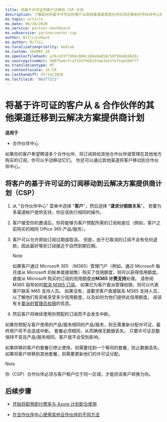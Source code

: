 ```yaml
---
title: 将基于许可证的客户迁移到 CSP 计划
description: 了解如何将基于许可证的客户从其他渠道或其他合作伙伴迁移到合作伙伴中心的云解决方案提供商（CSP）计划中。
ms.topic: article
ms.date: 06/30/2020
ms.service: partner-dashboard
ms.subservice: partnercenter-csp
author: BillLinzbach
ms.author: BillLi
ms.localizationpriority: medium
ms.custom: SEOMAY.20
ms.openlocfilehash: a76c433f79b6c060c284e8a058c50f50a6b9628c
ms.sourcegitcommit: 9d0f5e6cfcaf191f95d153ae3a53fef1ab3d6f77
ms.translationtype: MT
ms.contentlocale: zh-CN
ms.lasthandoff: 07/14/2020
ms.locfileid: "86377221"
---
```

# <a name="move-license-based-customers-from-other-channels--partners-to-the-cloud-solution-provider-program"></a>将基于许可证的客户从 & 合作伙伴的其他渠道迁移到云解决方案提供商计划

**适用于**

- 合作伙伴中心

如果你的客户希望聘请多个合作伙伴、将订阅转给其他合作伙伴或管理在其他地方购买的订阅，你可以手动移动它们。 你还可以通过其他渠道将客户移动到合作伙伴中心。

## <a name="move-your-customers-license-based-subscriptions-to-the-cloud-solution-provider-program-csp"></a>将客户的基于许可证的订阅移动到云解决方案提供商计划（CSP）

1. 从 "合作伙伴中心" 菜单中选择 "**客户**"，然后选择 "**请求分销商关系**"。 若要为多渠道帐户提供支持，你应该执行相同的操作。

2. 客户接受你的邀请后，你将能够为客户预配所需的订阅和座位（例如，客户之前购买的相同 Office 365 产品/服务）。

3. 客户可以允许原始订阅过期或取消。 但是，由于已取消的订阅不会有任何退款，因此最好等到订阅接近于自然到期日期。


   >[!NOTE]
   >如果客户通过 Microsoft 365 （M365）管理门户（例如，通过 Microsoft 每月或从 Microsoft 的帐单直接销售）购买了信用额度，则可以获得信用额度。 直接从 Microsoft 购买的订阅的信用额度由**M365 计费支持**处理。 请参阅 M365 指导如何[取消 M365 订阅](https://docs.microsoft.com/microsoft-365/commerce/subscriptions/cancel-your-subscription)。 如果已为客户委派管理权限，则可以代表客户联系 M65 支持人员。 如果没有，请要求客户直接联系 M365 支持人员，以了解他们有资格享受多少信用额度，以及如何为他们提供此信用额度。 阅读有关[委派的管理员权限](customers-revoke-admin-privileges.md)的信息。


4. 然后客户将继续使用你预配的订阅而不会发生中断。

如果你预配与客户使用的产品/服务相同的产品/服务，则无需重新分配许可证，最终用户将不会造成中断。 套餐必须相同，从而确保无数据丢失。 只要许可证总数保持不变且产品/服务相同，客户就不会受到影响。

如果转移的客户的套餐已停止使用，则需要找到一个等同的套餐，防止数据丢失。 如果将客户转移到其他套餐，则需要更新他们的许可证分配。

>[!NOTE]
> 你（CSP）合作伙伴必须与客户租户位于同一区域，才能将该客户转换为你。

## <a name="next-steps"></a>后续步骤

- [开始将即用即付费率与 Azure 计划配合使用](azure-plan-get-started.md)
 

- [在合作伙伴中心使用其他合作伙伴的不同方法](work-with-other-partners.md)
